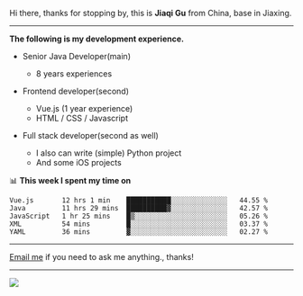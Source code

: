 Hi there, thanks for stopping by, this is **Jiaqi Gu** from China, base in Jiaxing.

---

**The following is my development experience.**

- Senior Java Developer(main)
  - 8 years experiences

- Frontend developer(second)
  - Vue.js (1 year experience)
  - HTML / CSS / Javascript
  
- Full stack developer(second as well)
  - I also can write (simple) Python project
  - And some iOS projects

📊 **This week I spent my time on**
<!--START_SECTION:waka-->
```text
Vue.js       12 hrs 1 min    ███████████░░░░░░░░░░░░░░   44.55 % 
Java         11 hrs 29 mins  ██████████▓░░░░░░░░░░░░░░   42.57 % 
JavaScript   1 hr 25 mins    █▒░░░░░░░░░░░░░░░░░░░░░░░   05.26 % 
XML          54 mins         █░░░░░░░░░░░░░░░░░░░░░░░░   03.37 % 
YAML         36 mins         ▓░░░░░░░░░░░░░░░░░░░░░░░░   02.27 % 
```
<!--END_SECTION:waka-->

---

[Email me](mailto:droidqw@gmail.com?subject=Hiring_from_GitHub) if you need to ask me anything., thanks!

---

![]( https://visitor-badge.glitch.me/badge?page_id=githubgujiaqi)
